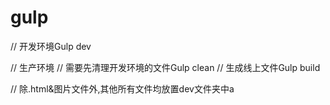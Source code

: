 # gulp
// 开发环境Gulp dev

// 生产环境
// 需要先清理开发环境的文件Gulp clean
// 生成线上文件Gulp build

// 除.html&图片文件外,其他所有文件均放置dev文件夹中a
